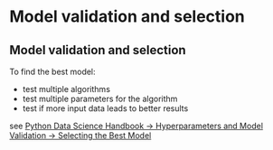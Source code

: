 # Model validation and selection

## Model validation and selection

To find the best model:

- test multiple algorithms
- test multiple parameters for the algorithm
- test if more input data leads to better results

see [Python Data Science Handbook → Hyperparameters and Model Validation → Selecting the Best Model](https://jakevdp.github.io/PythonDataScienceHandbook/05.03-hyperparameters-and-model-validation.html#Selecting-the-Best-Model)
